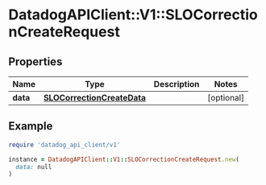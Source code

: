 # DatadogAPIClient::V1::SLOCorrectionCreateRequest

## Properties

| Name     | Type                                                      | Description | Notes      |
| -------- | --------------------------------------------------------- | ----------- | ---------- |
| **data** | [**SLOCorrectionCreateData**](SLOCorrectionCreateData.md) |             | [optional] |

## Example

```ruby
require 'datadog_api_client/v1'

instance = DatadogAPIClient::V1::SLOCorrectionCreateRequest.new(
  data: null
)
```
